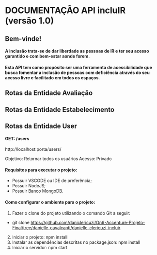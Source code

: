 # DOCUMENTAÇÃO API incluIR (versão 1.0)
## Bem-vinde!

#### A inclusão trata-se de dar liberdade as pessoas de IR e ter seu acesso garantido e com bem-estar aonde forem.
#### Esta API tem como propósito ser uma ferramenta de acessibilidade que busca fomentar a inclusão de pessoas com deficiência através do seu acesso livre e facilitado em todos os espaços.

## Rotas da Entidade Avaliação

## Rotas da Entidade Estabelecimento

## Rotas da Entidade User

#### GET: /users

http://localhost:porta/users/

Objetivo: Retornar todos os usuários
Acesso: Privado




#### Requisitos para executar o projeto:
- Possuir VSCODE ou IDE de preferência;
- Possuir NodeJS;
- Possuir Banco MongoDB.


#### Como configurar o ambiente para o projeto:

1. Fazer o clone do projeto utilizando o comando Git a seguir:
  - git clone https://github.com/daniclericuzi/On9-Accenture-Projeto-Final/tree/danielle-cavalcanti/danielle-clericuzi-incluir
2. Iniciar o projeto: npm install
3. Instalar as dependências descritas no package.json: npm install
4. Iniciar o servidor: npm start

